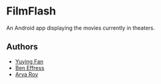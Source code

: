 # FilmFlash
An Android app displaying the movies currently in theaters.

## Authors
- [Yuying Fan](https://github.com/fyy26)
- [Ben Effress](https://github.com/Beffress2022)
- [Arya Roy](https://github.com/aroy12345)
